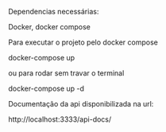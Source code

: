 
Dependencias necessárias:

Docker, docker compose
 
Para executar o projeto pelo docker compose

docker-compose up

ou para rodar sem travar o terminal

docker-compose up -d

Documentação da api disponibilizada na url:

http://localhost:3333/api-docs/
